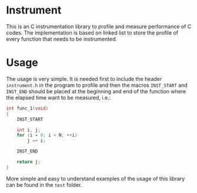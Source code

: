 # Instrument

This is an C instrumentation library to profile and measure performance of C codes.
The implementation is based on linked list to store the profile of every function
 that needs to be instrumented. 


# Usage

The usage is very simple. It is needed first to include the header `instrument.h` in the program
to profile and then the macros `INST_START` and `INST_END` should be placed at the beginning and
 end of the function where the elapsed time want to be measured, i.e.: 

```c
int func_1(void)
{
	INST_START

	int i, j;
	for (i = 0; i < N; ++i)
		j =+ i;

	INST_END

	return j;
}
```


More simple and easy to understand examples of the usage of this library can be found in the `test` folder.

